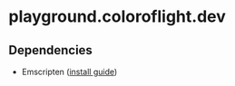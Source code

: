 # playground.coloroflight.dev

## Dependencies

- Emscripten ([install guide](https://emscripten.org/docs/getting_started/downloads.html#platform-notes-installation-instructions-sdk))
